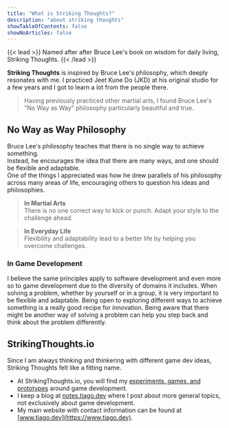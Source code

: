 ```yaml
---
title: "What is Striking Thoughts?"
description: "about striking thoughts"
showTableOfContents: false
showNoArticles: false
---
```


{{< lead >}}
Named after after Bruce Lee's book on wisdom for daily living, Striking Thoughts.
{{< /lead >}}

**Striking Thoughts** is inspired by Bruce Lee's philosophy, which deeply resonates with me. I practiced Jeet Kune Do (JKD) at his original studio for a few years and I got to learn a lot from the people there.
> Having previously practiced other martial arts, I found Bruce Lee's "No Way as Way" philosophy particularly beautiful and true.

## No Way as Way Philosophy

Bruce Lee's philosophy teaches that there is no single way to achieve something.  
Instead, he encourages the idea that there are many ways, and one should be flexible and adaptable.   
One of the things I appreciated was how he drew parallels of his philosophy across many areas of life, encouraging others to question his ideas and philosophies.

> **In Martial Arts**  
> There is no one correct way to kick or punch. Adapt your style to the challenge ahead.

> **In Everyday Life**  
> Flexibility and adaptability lead to a better life by helping you overcome challenges.

### In Game Development
I believe the same principles apply to software development and even more so to game development due to the diversity of domains it includes. When solving a problem, whether by yourself or in a group, it is very important to be flexible and adaptable. Being open to exploring different ways to achieve something is a really good recipe for innovation. Being aware that there might be another way of solving a problem can help you step back and think about the problem differently.

## StrikingThoughts.io
Since I am always thinking and thinkering with different game dev ideas, Striking Thoughts felt like a fitting name.

- At StrikingThoughts.io, you will find my [experiments, games, and prototypes](/projects) around game development.  
- I keep a blog at [notes.tiago.dev](https://notes.tiago.dev) where I post about more general topics, not exclusively about game development.  
- My main website with contact information can be found at [www.tiago.dev](https://www.tiago.dev).
